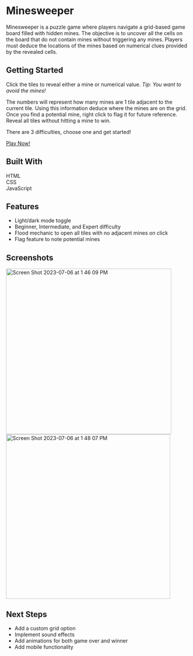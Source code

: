 # Minesweeper

Minesweeper is a puzzle game where players navigate a grid-based game board filled with hidden mines. The objective is to uncover all the cells on the board that do not contain mines without triggering any mines. Players must deduce the locations of the mines based on numerical clues provided by the revealed cells.
## Getting Started

Click the tiles to reveal either a mine or numerical value. *Tip: You want to avoid the mines!*  

The numbers will represent how many mines are 1 tile adjacent to the current tile. Using this information deduce where the mines are on the grid. Once you find a potential mine, right click to flag it for future reference. Reveal all tiles without hitting a mine to win.

There are 3 difficulties, choose one and get started!  

[Play Now!](https://jerrisony.github.io/Minesweeper/)

## Built With

HTML  
CSS  
JavaScript

## Features

- Light/dark mode toggle
- Beginner, Intermediate, and Expert difficulty
- Flood mechanic to open all tiles with no adjacent mines on click
- Flag feature to note potential mines


## Screenshots

<img width="453" alt="Screen Shot 2023-07-06 at 1 46 09 PM" src="https://github.com/JerrisonY/Minesweeper/assets/50745669/fb8880c4-1f9c-4133-b46b-439cdf550a7e">
<img width="450" alt="Screen Shot 2023-07-06 at 1 48 07 PM" src="https://github.com/JerrisonY/Minesweeper/assets/50745669/ad5d7537-b90a-40e9-8429-41956c4da30a">

## Next Steps

- Add a custom grid option
- Implement sound effects
- Add animations for both game over and winner
- Add mobile functionality

